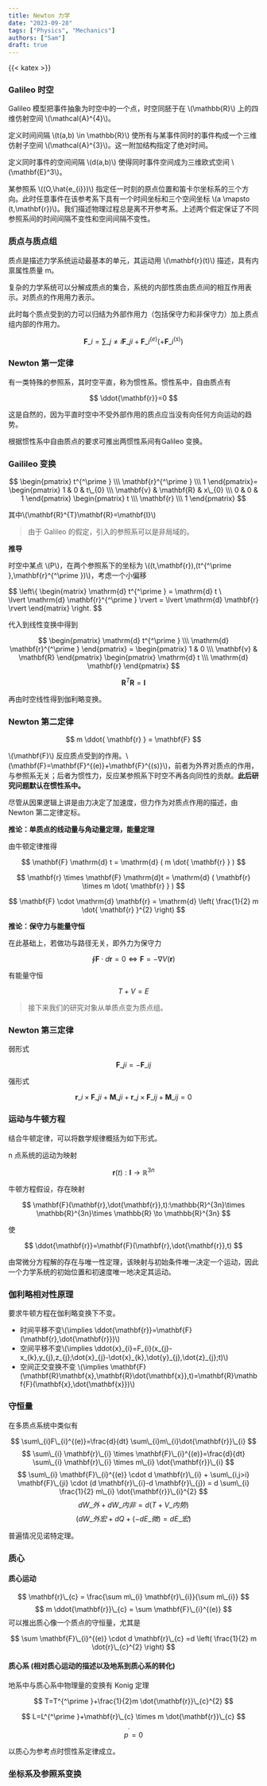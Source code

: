 ```yaml
---
title: Newton 力学
date: "2023-09-28"
tags: ["Physics", "Mechanics"]
authors: ["Sam"]
draft: true
---
```

{{< katex >}}
### Galileo 时空

Galileo 模型把事件抽象为时空中的一个点，时空同胚于在 \\(\mathbb{R}\\) 上的四维仿射空间 \\(\mathcal{A}^{4}\\)。

定义时间间隔 \\(t(a,b) \in \mathbb{R}\\) 使所有与某事件同时的事件构成一个三维仿射子空间 \\(\mathcal{A}^{3}\\)。这一附加结构指定了绝对时间。

定义同时事件的空间间隔 \\(d(a,b)\\) 使得同时事件空间成为三维欧式空间 \\(\mathbf{E}^3\\)。

某参照系 \\((O,\hat{e\_{i}})\\) 指定任一时刻的原点位置和笛卡尔坐标系的三个方向。此时任意事件在该参考系下具有一个时间坐标和三个空间坐标 \\(a \mapsto (t,\mathbf{r})\\)。我们描述物理过程总是离不开参考系。上述两个假定保证了不同参照系间的时间间隔不变性和空间间隔不变性。

### 质点与质点组

质点是描述力学系统运动最基本的单元，其运动用 \\(\mathbf{r}(t)\\) 描述，具有内禀属性质量 m。

复杂的力学系统可以分解成质点的集合，系统的内部性质由质点间的相互作用表示。对质点的作用用力表示。

此时每个质点受到的力可以归结为外部作用力（包括保守力和非保守力）加上质点组内部的作用力。

$$
\mathbf{F}\_{i}=\sum\_{j\neq i} \mathbf{F}\_{ji}+\mathbf{F}\_{i}^{(e)}(+\mathbf{F}\_{i}^{(s)})
$$

### Newton 第一定律

有一类特殊的参照系，其时空平直，称为惯性系。惯性系中，自由质点有

$$
\ddot{\mathbf{r}}=0
$$

这是自然的，因为平直时空中不受外部作用的质点应当没有向任何方向运动的趋势。

根据惯性系中自由质点的要求可推出两惯性系间有Galileo 变换。

### Gailileo 变换

$$
\begin{pmatrix}
t^{^\prime } \\\
\mathbf{r}^{^\prime } \\\
1
\end{pmatrix}=
\begin{pmatrix}
1 & 0 & t\_{0} \\\
\mathbf{v} & \mathbf{R} & x\_{0} \\\
0 & 0 & 1
\end{pmatrix}
\begin{pmatrix}
t \\\
\mathbf{r} \\\
1
\end{pmatrix}
$$

其中\\(\mathbf{R}^{T}\mathbf{R}=\mathbf{I}\\)

> 由于 Galileo 的假定，引入的参照系可以是非局域的。

**推导**

时空中某点 \\(P\\)，在两个参照系下的坐标为 \\((t,\mathbf{r}),(t^{^\prime },\mathbf{r}^{^\prime })\\)，考虑一个小偏移

$$
\left\\{
\begin{matrix}
\mathrm{d} t^{^\prime } = \mathrm{d} t \\\
\lvert \mathrm{d} \mathbf{r}^{^\prime } \rvert = \lvert \mathrm{d} \mathbf{r} \rvert
\end{matrix}
\right.
$$

代入到线性变换中得到

$$
\begin{pmatrix}
\mathrm{d} t^{^\prime } \\\
\mathrm{d} \mathbf{r}^{^\prime }
\end{pmatrix} =
\begin{pmatrix}
1 & 0 \\\
\mathbf{v} & \mathbf{R}
\end{pmatrix}
\begin{pmatrix}
\mathrm{d} t \\\
\mathrm{d} \mathbf{r}
\end{pmatrix}
$$

$$
\mathbf{R}^{T} \mathbf{R} = \mathbf{I}
$$

再由时空线性得到伽利略变换。

### Newton 第二定律

$$
m \ddot{ \mathbf{r} } = \mathbf{F}
$$

\\(\mathbf{F}\\) 反应质点受到的作用。\\(\mathbf{F}=\mathbf{F}^{(e)}+\mathbf{F}^{(s)}\\)，前者为外界对质点的作用，与参照系无关；后者为惯性力，反应某参照系下时空不再各向同性的贡献。**此后研究问题默认在惯性系中。**

尽管从因果逻辑上讲是由力决定了加速度，但力作为对质点作用的描述，由 Newton 第二定律定标。

**推论：单质点的线动量与角动量定理，能量定理**

由牛顿定律推得

$$
\mathbf{F} \mathrm{d} t = \mathrm{d} ( m \dot{ \mathbf{r} } )
$$

$$
\mathbf{r} \times \mathbf{F} \mathrm{d}t = \mathrm{d} ( \mathbf{r} \times m \dot{ \mathbf{r} } )
$$

$$
\mathbf{F} \cdot \mathrm{d} \mathbf{r} = \mathrm{d} \left( \frac{1}{2} m \dot{ \mathbf{r} }^{2} \right)
$$

**推论：保守力与能量守恒**

在此基础上，若做功与路径无关，即外力为保守力

$$
\oint \mathbf{F}\cdot d\mathbf{r}=0 \iff \mathbf{F}=-\nabla V(\mathbf{r})
$$

有能量守恒

$$
T+V=E
$$

> 接下来我们的研究对象从单质点变为质点组。

### Newton 第三定律

弱形式

$$
\mathbf{F}\_{ji} = - \mathbf{F}\_{ij}
$$

强形式

$$
\mathbf{r}\_{i} \times \mathbf{F}\_{ji} + \mathbf{M}\_{ji} + \mathbf{r}\_{j} \times \mathbf{F}\_{ij} + \mathbf{M}\_{ij} = 0
$$

### 运动与牛顿方程

结合牛顿定律，可以将数学规律概括为如下形式。

n 点系统的运动为映射

$$
\mathbf{r}(t):\mathbf{I} \to \mathbb{R}^{3n}
$$

牛顿方程假设，存在映射

$$
\mathbf{F}(\mathbf{r},\dot{\mathbf{r}},t):\mathbb{R}^{3n}\times \mathbb{R}^{3n}\times \mathbb{R} \to \mathbb{R}^{3n}
$$

使

$$
\ddot{\mathbf{r}}=\mathbf{F}(\mathbf{r},\dot{\mathbf{r}},t)
$$

由常微分方程解的存在与唯一性定理，该映射与初始条件唯一决定一个运动，因此一个力学系统的初始位置和初速度唯一地决定其运动。

### 伽利略相对性原理

要求牛顿方程在伽利略变换下不变。
- 时间平移不变\\(\implies \ddot{\mathbf{r}}=\mathbf{F}(\mathbf{r},\dot{\mathbf{r}})\\)
- 空间平移不变\\(\implies \ddot{x}\_{i}=F\_{i}(x\_{j}-x\_{k},y\_{j},z\_{j};\dot{x}\_{j}-\dot{x}\_{k},\dot{y}\_{j},\dot{z}\_{j};t)\\)
- 空间正交变换不变 \\(\implies \mathbf{F}(\mathbf{R}\mathbf{x},\mathbf{R}\dot{\mathbf{x}},t)=\mathbf{R}\mathbf{F}(\mathbf{x},\dot{\mathbf{x}})\\)

### 守恒量

在多质点系统中类似有

$$
\sum\_{i}F\_{i}^{(e)}=\frac{d}{dt} \sum\_{i}m\_{i}\dot{\mathbf{r}}\_{i}
$$
$$
\sum\_{i} \mathbf{r}\_{i} \times \mathbf{F}\_{i}^{(e)}=\frac{d}{dt} \sum\_{i} \mathbf{r}\_{i} \times m\_{i} \dot{\mathbf{r}}\_{i}
$$
$$
\sum\_{i} \mathbf{F}\_{i}^{(e)} \cdot d \mathbf{r}\_{i} + \sum\_{i,j>i} \mathbf{F}\_{ji} \cdot (d \mathbf{r}\_{i}-d \mathbf{r}\_{j}) = d \sum\_{i} \frac{1}{2} m\_{i} \dot{\mathbf{r}}\_{i}^{2}
$$
$$
dW\_{外}+dW\_{内非}=d(T+V\_{内势})
$$
$$
(dW\_{外宏}+dQ+(-dE\_{微})=dE\_{宏})
$$

普遍情况见诺特定理。

### 质心

#### 质心运动

$$
\mathbf{r}\_{c} = \frac{\sum m\_{i} \mathbf{r}\_{i}}{\sum m\_{i}}
$$
$$
m \ddot{\mathbf{r}}\_{c} = \sum \mathbf{F}\_{i}^{(e)}
$$
可以推出质心像一个质点的守恒量，尤其是

$$
\sum \mathbf{F}\_{i}^{(e)} \cdot d \mathbf{r}\_{c} =d \left( \frac{1}{2} m \dot{r}\_{c}^{2} \right)
$$

#### 质心系 (相对质心运动的描述以及地系到质心系的转化)

地系中与质心系中物理量的变换有 Konig 定理

$$
T=T^{^\prime }+\frac{1}{2}m \dot{\mathbf{r}}\_{c}^{2}
$$

$$
L=L^{^\prime }+\mathbf{r}\_{c} \times m \dot{\mathbf{r}}\_{c}
$$

$$
p^{^\prime }=0
$$

以质心为参考点时惯性系定律成立。

### 坐标系及参照系变换
